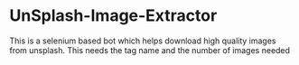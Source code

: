 # UnSplash-Image-Extractor
This is a selenium based bot which helps download high quality images from unsplash. This needs the tag name and the number of images needed
